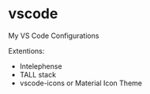 # vscode
My VS Code Configurations


Extentions: 
- Intelephense
- TALL stack
- vscode-icons or Material Icon Theme
